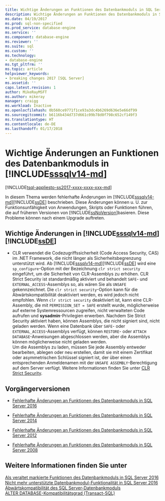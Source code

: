 ```yaml
---
title: Wichtige Änderungen an Funktionen des Datenbankmoduls in SQL Server 2017 | Microsoft-Dokumentation
description: Wichtige Änderungen an Funktionen des Datenbankmoduls in SQL Server 2017
ms.date: 04/19/2017
ms.prod: sql-non-specified
ms.prod_service: database-engine
ms.service: ''
ms.component: database-engine
ms.reviewer: ''
ms.suite: sql
ms.custom: ''
ms.technology:
- database-engine
ms.tgt_pltfrm: ''
ms.topic: article
helpviewer_keywords:
- breaking changes 2017 [SQL Server]
ms.assetid: ''
caps.latest.revision: 1
author: MikeRayMSFT
ms.author: mikeray
manager: craigg
ms.workload: Inactive
ms.openlocfilehash: 0b560ce9771f1ce93a3dc4b6269d636e5e66df99
ms.sourcegitcommit: b6116b434d737d661c09b78d0f798c652cf149f3
ms.translationtype: HT
ms.contentlocale: de-DE
ms.lasthandoff: 01/17/2018
---
```

# <a name="breaking-changes-to-database-engine-features-in-includesssqlv14-mdincludessssqlv14-mdmd"></a>Wichtige Änderungen an Funktionen des Datenbankmoduls in [!INCLUDE[sssqlv14-md](../includes/sssqlv14-md.md)]
[!INCLUDE[tsql-appliesto-ss2017-xxxx-xxxx-xxx-md](../includes/tsql-appliesto-ss2017-xxxx-xxxx-xxx-md.md)]


  In diesem Thema werden fehlerhafte Änderungen im [!INCLUDE[sssqlv14-md](../includes/sssqlv14-md.md)][!INCLUDE[ssDE](../includes/ssde-md.md)] beschrieben. Diese Änderungen können u. U. zur Funktionsunfähigkeit von Anwendungen, Skripts oder Funktionen führen, die auf früheren Versionen von [!INCLUDE[ssNoVersion](../includes/ssnoversion-md.md)]basieren. Diese Probleme können nach einem Upgrade auftreten.  
  
## <a name="breaking-changes-in-includesssqlv14-mdincludessssqlv14-mdmdincludessdeincludesssde-mdmd"></a>Wichtige Änderungen in [!INCLUDE[sssqlv14-md](../includes/sssqlv14-md.md)][!INCLUDE[ssDE](../includes/ssde-md.md)]  
  
-  CLR verwendet die Codezugriffssicherheit (Code Access Security, CAS) im .NET Framework, die nicht länger als Sicherheitsbegrenzung unterstützt wird. Ab [!INCLUDE[sssqlv14-md](../includes/sssqlv14-md.md)][!INCLUDE[ssDE](../includes/ssde-md.md)] wird eine `sp_configure`-Option mit der Bezeichnung `clr strict security` eingeführt, um die Sicherheit von CLR-Assemblys zu erhöhen. CLR Strict Security ist standardmäßig aktiviert und behandelt `SAFE`- und `EXTERNAL_ACCESS`-Assemblys so, als wären Sie als `UNSAFE` gekennzeichnet. Die `clr strict security`-Option kann für die Abwärtskompatibilität deaktiviert werden, es wird jedoch nicht empfohlen. Wenn `clr strict security` deaktiviert ist, kann eine CLR-Assembly, die mit `PERMISSION_SET = SAFE` erstellt wurde, möglicherweise auf externe Systemressourcen zugreifen, nicht verwalteten Code aufrufen und **sysadmin**-Privilegien erwerben. Nachdem Sie Strict Security aktiviert haben, können Assemblys, die nicht signiert sind, nicht geladen werden. Wenn eine Datenbank über `SAFE`- oder `EXTERNAL_ACCESS`-Assemblys verfügt, können `RESTORE`- oder `ATTACH DATABASE`-Anweisungen abgeschlossen werden, aber die Assemblys können möglicherweise nicht geladen werden.   
  Um die Assemblys zu laden, müssen Sie jede Assembly entweder bearbeiten, ablegen oder neu erstellen, damit sie mit einem Zertifikat oder asymmetrischen Schlüssel signiert ist, der über einen entsprechenden Anmeldenamen mit der `UNSAFE ASSEMBLY`-Berechtigung auf dem Server verfügt. Weitere Informationen finden Sie unter [CLR Strict Security](../database-engine/configure-windows/clr-strict-security.md). 


  
## <a name="previous-versions"></a>Vorgängerversionen  

-   [Fehlerhafte Änderungen an Funktionen des Datenbankmoduls in SQL Server 2016](../database-engine/breaking-changes-to-database-engine-features-in-sql-server-2016.md)  
  
-   [Fehlerhafte Änderungen an Funktionen des Datenbankmoduls in SQL Server 2014](https://msdn.microsoft.com/library/ms143179\(v=sql.120\))  
  
-   [Fehlerhafte Änderungen an Funktionen des Datenbankmoduls in SQL Server 2012](https://msdn.microsoft.com/library/ms143179\(v=sql.110\))  
  
-   [Fehlerhafte Änderungen an Funktionen des Datenbankmoduls in SQL Server 2008](https://msdn.microsoft.com/library/ms143179\(v=sql.100\))  
  
## <a name="see-also"></a>Weitere Informationen finden Sie unter  
 [Als veraltet markierte Funktionen des Datenbankmoduls in SQL Server 2016](../database-engine/deprecated-database-engine-features-in-sql-server-2016.md)   
 [Nicht mehr unterstützte Datenbankmodul-Funktionalität in SQL Server 2016](../database-engine/discontinued-database-engine-functionality-in-sql-server-2016.md)   
 [Abwärtskompatibilität des SQL Server-Datenbankmoduls](../database-engine/sql-server-database-engine-backward-compatibility.md)   
 [ALTER DATABASE-Kompatibilitätsgrad &#40;Transact-SQL&#41;](../t-sql/statements/alter-database-transact-sql-compatibility-level.md)  
  
  
